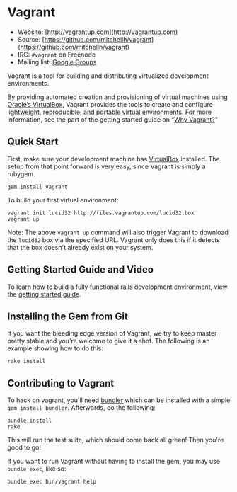 # Vagrant

* Website: [http://vagrantup.com](http://vagrantup.com)
* Source: [https://github.com/mitchellh/vagrant](https://github.com/mitchellh/vagrant)
* IRC: `#vagrant` on Freenode
* Mailing list: [Google Groups](http://groups.google.com/group/vagrant-up)

Vagrant is a tool for building and distributing virtualized development environments.

By providing automated creation and provisioning of virtual machines using [Oracle’s VirtualBox](http://www.virtualbox.org),
Vagrant provides the tools to create and configure lightweight, reproducible, and portable
virtual environments. For more information, see the part of the getting started guide
on “[Why Vagrant?](http://vagrantup.com/docs/getting-started/index.html)”

## Quick Start

First, make sure your development machine has [VirtualBox](http://www.virtualbox.org)
installed. The setup from that point forward is very easy, since Vagrant is simply
a rubygem.

    gem install vagrant

To build your first virtual environment:

    vagrant init lucid32 http://files.vagrantup.com/lucid32.box
    vagrant up

Note: The above `vagrant up` command will also trigger Vagrant to download the
`lucid32` box via the specified URL. Vagrant only does this if it detects that
the box doesn't already exist on your system.

## Getting Started Guide and Video

To learn how to build a fully functional rails development environment, view the
[getting started guide](http://vagrantup.com/docs/getting-started/index.html).

## Installing the Gem from Git

If you want the bleeding edge version of Vagrant, we try to keep master pretty stable
and you're welcome to give it a shot. The following is an example showing how to do this:

    rake install

## Contributing to Vagrant

To hack on vagrant, you'll need [bundler](http://github.com/carlhuda/bundler) which can
be installed with a simple `gem install bundler`. Afterwords, do the following:

    bundle install
    rake

This will run the test suite, which should come back all green! Then you're good to go!

If you want to run Vagrant without having to install the gem, you may use `bundle exec`,
like so:

    bundle exec bin/vagrant help
